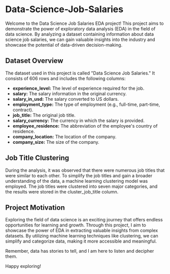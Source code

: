 

# Data-Science-Job-Salaries

Welcome to the Data Science Job Salaries EDA project! This project aims to demonstrate the power of exploratory data analysis (EDA) in the field of data science. By analyzing a dataset containing information about data science job salaries, we can gain valuable insights into the industry and showcase the potential of data-driven decision-making.

## Dataset Overview
The dataset used in this project is called "Data Science Job Salaries." It consists of 606 rows and includes the following columns:

- **experience_level:** The level of experience required for the job.
- **salary:** The salary information in the original currency.
- **salary_in_usd:** The salary converted to US dollars.
- **employment_type:** The type of employment (e.g., full-time, part-time, contract).
- **job_title:** The original job title.
- **salary_currency:** The currency in which the salary is provided.
- **employee_residence:** The abbreviation of the employee's country of residence.
- **company_location:** The location of the company.
- **company_size:** The size of the company.


## Job Title Clustering
During the analysis, it was observed that there were numerous job titles that were similar to each other. To simplify the job titles and gain a broader understanding of the data, a machine learning clustering model was employed. The job titles were clustered into seven major categories, and the results were stored in the cluster_job_title column.


## Project Motivation
Exploring the field of data science is an exciting journey that offers endless opportunities for learning and growth. Through this project, I aim to showcase the power of EDA in extracting valuable insights from complex datasets. By utilizing machine learning techniques like clustering, we can simplify and categorize data, making it more accessible and meaningful.


Remember, data has stories to tell, and I am here to listen and decipher them.

Happy exploring!
